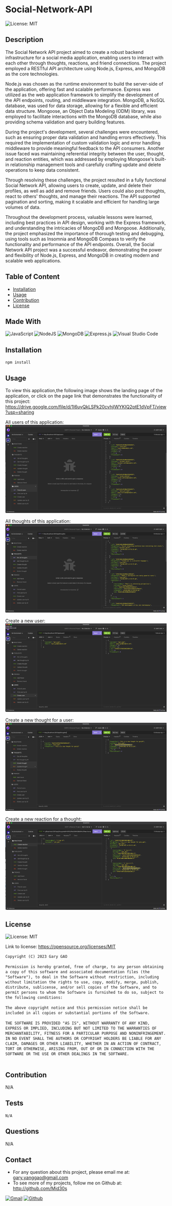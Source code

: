 # Social-Network-API

![License: MIT](https://img.shields.io/badge/License-MIT-yellow.svg)

## Description

The Social Network API project aimed to create a robust backend infrastructure for a social media application, enabling users to interact with each other through thoughts, reactions, and friend connections. The project employed a RESTful API architecture using Node.js, Express, and MongoDB as the core technologies.

Node.js was chosen as the runtime environment to build the server-side of the application, offering fast and scalable performance. Express was utilized as the web application framework to simplify the development of the API endpoints, routing, and middleware integration. MongoDB, a NoSQL database, was used for data storage, allowing for a flexible and efficient data structure. Mongoose, an Object Data Modeling (ODM) library, was employed to facilitate interactions with the MongoDB database, while also providing schema validation and query building features.

During the project's development, several challenges were encountered, such as ensuring proper data validation and handling errors effectively. This required the implementation of custom validation logic and error handling middleware to provide meaningful feedback to the API consumers. Another issue faced was maintaining referential integrity between the user, thought, and reaction entities, which was addressed by employing Mongoose's built-in relationship management tools and carefully crafting update and delete operations to keep data consistent.

Through resolving these challenges, the project resulted in a fully functional Social Network API, allowing users to create, update, and delete their profiles, as well as add and remove friends. Users could also post thoughts, react to others' thoughts, and manage their reactions. The API supported pagination and sorting, making it scalable and efficient for handling large volumes of data.

Throughout the development process, valuable lessons were learned, including best practices in API design, working with the Express framework, and understanding the intricacies of MongoDB and Mongoose. Additionally, the project emphasized the importance of thorough testing and debugging, using tools such as Insomnia and MongoDB Compass to verify the functionality and performance of the API endpoints. Overall, the Social Network API project was a successful endeavor, demonstrating the power and flexibility of Node.js, Express, and MongoDB in creating modern and scalable web applications.
## Table of Content

* [Installation](#installation)
* [Usage](#usage)
* [Contribution](#contribution)
* [License](#license)
  
## Made With

![JavaScript](https://img.shields.io/badge/javascript-%23323330.svg?style=for-the-badge&logo=javascript&logoColor=%23F7DF1E)
![NodeJS](https://img.shields.io/badge/node.js-6DA55F?style=for-the-badge&logo=node.js&logoColor=white)
![MongoDB](https://img.shields.io/badge/MongoDB-4EA94B?style=for-the-badge&logo=mongodb&logoColor=white)
![Express.js](https://img.shields.io/badge/express.js-%23404d59.svg?style=for-the-badge&logo=express&logoColor=%2361DAFB)
![Visual Studio Code](https://img.shields.io/badge/Visual%20Studio%20Code-0078d7.svg?style=for-the-badge&logo=visual-studio-code&logoColor=white)
  
## Installation  

```
npm install
```

## Usage

To view this application,the following image shows the landing page of the application, or click on the page link that demonstrates the functionality of this project:\
<https://drive.google.com/file/d/1I6uyQkLSPk20cvhjlWYKIQ2ptE1dVpFT/view?usp=sharing>

All users of this application:
![Social-Network](public/images/get-all-users.png)

All thoughts of this application:
![Social-Network](public/images/get-all-thoughts.png)

Create a new user:
![Social-Network](public/images/create-user.png)

Create a new thought for a user:
![Social-Network](public/images/create-thought.png)

Create a new reaction for a thought:
![Social-Network](public/images/create-reaction.png)

## License

![License: MIT](https://img.shields.io/badge/License-MIT-yellow.svg)

Link to license: <https://opensource.org/licenses/MIT>

```
Copyright (C) 2023 Gary GAO

Permission is hereby granted, free of charge, to any person obtaining a copy of this software and associated documentation files (the "Software"), to deal in the Software without restriction, including without limitation the rights to use, copy, modify, merge, publish, distribute, sublicense, and/or sell copies of the Software, and to permit persons to whom the Software is furnished to do so, subject to the following conditions:

The above copyright notice and this permission notice shall be included in all copies or substantial portions of the Software.

THE SOFTWARE IS PROVIDED "AS IS", WITHOUT WARRANTY OF ANY KIND, EXPRESS OR IMPLIED, INCLUDING BUT NOT LIMITED TO THE WARRANTIES OF MERCHANTABILITY, FITNESS FOR A PARTICULAR PURPOSE AND NONINFRINGEMENT. IN NO EVENT SHALL THE AUTHORS OR COPYRIGHT HOLDERS BE LIABLE FOR ANY CLAIM, DAMAGES OR OTHER LIABILITY, WHETHER IN AN ACTION OF CONTRACT, TORT OR OTHERWISE, ARISING FROM, OUT OF OR IN CONNECTION WITH THE SOFTWARE OR THE USE OR OTHER DEALINGS IN THE SOFTWARE.
  
```
  
## Contribution

N/A

## Tests

```
N/A
```

## Questions

N/A

## Contact

* For any question about this project, please email me at: gary.yanggao@gmail.com
* To see more of my projects, follow me on Github at: <http://github.com/Mid30s>
  
[![Gmail](https://img.shields.io/badge/Gmail-D14836?style=for-the-badge&logo=gmail&logoColor=white)](mailto:gary.yanggao@gmail.com)
[![Github](https://img.shields.io/badge/GitHub-100000?style=for-the-badge&logo=github&logoColor=white)](https://github.com/Mid30s)
